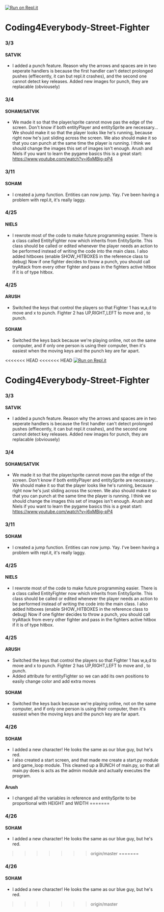 [![Run on Repl.it](https://repl.it/badge/github/snowham/Coding4Everybody-Street-Fighter)](https://repl.it/github/snowham/Coding4Everybody-Street-Fighter)

# Coding4Everybody-Street-Fighter

### 3/3
#### SATVIK 
- I added a punch feature. Reason why the arrows and spaces are in two seperate handlers is because the first handler can't detect prolonged pushes (effiecently, it can but repl.it crashes), and the second one cannot detect key releases. Added new images for punch, they are replacable (obviousely)

### 3/4
#### SOHAM/SATVIK 
- We made it so that the player/sprite cannot move pas the edge of the screen. Don't know if both entityPlayer and entitySprite are necessary... We should make it so that the player looks like he's running, because right now he's just sliding across the screen. We also should make it so that you can punch at the same time the player is running. I think we should change the images this set of images isn't enough. Arush and Niels if you want to learn the pygame basics this is a great start: https://www.youtube.com/watch?v=i6xMBig-pP4

### 3/11
#### SOHAM 
- I created a jump function. Entities can now jump. Yay. I've been having a problem with repl.it, it's really laggy.

### 4/25
#### NIELS 
- I rewrote most of the code to make future programming easier. There is a class called EntityFighter now which inherits from EntitySprite. This class should be called or edited whenever the player needs an action to be performed instead of writing the code into the main class. I also added hitboxes (enable SHOW_HITBOXES in the reference class to debug) Now if one fighter decides to throw a punch, you should call tryAttack from every other fighter and pass in the fighters active hitbox if it is of type hitbox.

### 4/25
#### ARUSH 
- Switched the keys that control the players so that Fighter 1 has w,a,d to move and x to punch. Fighter 2 has UP,RIGHT,LEFT to move and , to punch.
#### SOHAM 
- Switched the keys back because we're playing online, not on the same computer, and if only one person is using their computer, then it's easiest when the moving keys and the punch key are far apart.

<<<<<<< HEAD
<<<<<<< HEAD
[![Run on Repl.it](https://repl.it/badge/github/snowham/Coding4Everybody-Street-Fighter)](https://repl.it/github/snowham/Coding4Everybody-Street-Fighter)

# Coding4Everybody-Street-Fighter

### 3/3
#### SATVIK 
- I added a punch feature. Reason why the arrows and spaces are in two seperate handlers is because the first handler can't detect prolonged pushes (effiecently, it can but repl.it crashes), and the second one cannot detect key releases. Added new images for punch, they are replacable (obviousely)

### 3/4
#### SOHAM/SATVIK 
- We made it so that the player/sprite cannot move pas the edge of the screen. Don't know if both entityPlayer and entitySprite are necessary... We should make it so that the player looks like he's running, because right now he's just sliding across the screen. We also should make it so that you can punch at the same time the player is running. I think we should change the images this set of images isn't enough. Arush and Niels if you want to learn the pygame basics this is a great start: https://www.youtube.com/watch?v=i6xMBig-pP4

### 3/11
#### SOHAM 
- I created a jump function. Entities can now jump. Yay. I've been having a problem with repl.it, it's really laggy.

### 4/25
#### NIELS 
- I rewrote most of the code to make future programming easier. There is a class called EntityFighter now which inherits from EntitySprite. This class should be called or edited whenever the player needs an action to be performed instead of writing the code into the main class. I also added hitboxes (enable SHOW_HITBOXES in the reference class to debug) Now if one fighter decides to throw a punch, you should call tryAttack from every other fighter and pass in the fighters active hitbox if it is of type hitbox.

### 4/25
#### ARUSH 
- Switched the keys that control the players so that Fighter 1 has w,a,d to move and x to punch. Fighter 2 has UP,RIGHT,LEFT to move and , to punch. 
- Added attribute for entityFighter so we can add its own positions to easily change color and add extra moves
#### SOHAM 
- Switched the keys back because we're playing online, not on the same computer, and if only one person is using their computer, then it's easiest when the moving keys and the punch key are far apart.

### 4/26
#### SOHAM 
- I added a new character! He looks the same as our blue guy, but he's red. 
- I also created a start screen, and that made me create a start.py module and game_loop module. This cleaned up a BUNCH of main.py, so that all main.py does is acts as the admin module and actually executes the program.
#### Arush
- I changed all the variables in reference and entitySprite to be proportional with HEIGHT and WIDTH
=======
### 4/26
#### SOHAM
- I added a new character! He looks the same as our blue guy, but he's red. 
>>>>>>> origin/master
=======
### 4/26
#### SOHAM
- I added a new character! He looks the same as our blue guy, but he's red. 
>>>>>>> origin/master
